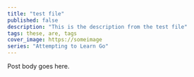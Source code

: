 ```yaml
---
title: "test file"
published: false
description: "This is the description from the test file"
tags: these, are, tags
cover_image: https://someimage
series: "Attempting to Learn Go"
---
```

Post body goes here.